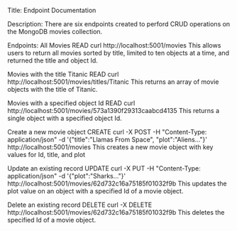 Title: Endpoint Documentation

Description: There are six endpoints created to perford CRUD operations on the MongoDB movies collection. 

Endpoints:
All Movies 
READ curl http://localhost:5001/movies
This allows users to return all movies sorted by title, limited to ten objects at a time, and returned the title and object Id.

Movies with the title Titanic
READ curl http://localhost:5001/movies/titles/Titanic
This returns an array of movie objects with the title of Titanic.

Movies with a specified object Id
READ curl http://localhost:5001/movies/573a1390f29313caabcd4135
This returns a single object with a specified object Id.

Create a new movie object
CREATE curl -X POST -H "Content-Type: application/json" -d '{"title":"Llamas From Space", "plot":"Aliens..."}' http://localhost:5001/movies
This creates a new movie object with key values for Id, title, and plot

Update an existing record
UPDATE curl -X PUT -H "Content-Type: application/json" -d '{"plot":"Sharks..."}' http://localhost:5001/movies/62d732c16a75185f01032f9b
This updates the plot value on an object with a specified Id of a movie object.

Delete an existing record
DELETE curl -X DELETE http://localhost:5001/movies/62d732c16a75185f01032f9b
This deletes the specified Id of a movie object.



